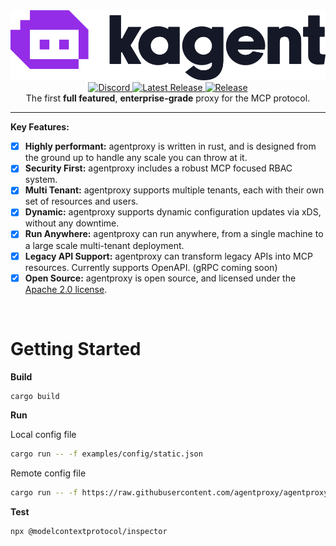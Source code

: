 <div align="center">
  <picture>
    <source media="(prefers-color-scheme: dark)" srcset="https://raw.githubusercontent.com/agentproxy/agentproxy/refs/heads/main/img/mcp-text-light.svg" alt="agentproxy" width="400">
    <source media="(prefers-color-scheme: light)" srcset="https://raw.githubusercontent.com/agentproxy/agentproxy/refs/heads/main/img/mcp-text-dark.svg" alt="agentproxy" width="400">
    <img alt="kagent" src="https://raw.githubusercontent.com/kagent-dev/kagent/main/img/icon-light.svg">
  </picture>
  <div>
     <a href="https://discord.gg/BdJpzaPjHv">
      <img src="https://img.shields.io/discord/1346225185166065826?style=flat&label=Join%20Discord&color=6D28D9" alt="Discord">
    </a>
    <a href="https://github.com/agentproxy-dev/agentproxy/releases">
      <img src="https://img.shields.io/github/v/release/agentproxy/agentproxy?style=flat&label=Latest%20Release&color=6D28D9" alt="Latest Release">
    </a>
    <a href="https://github.com/agentproxy-dev/agentproxy/actions/workflows/release.yml">
      <img src="https://github.com/agentproxy-dev/agentproxy/actions/workflows/release.yml/badge.svg" alt="Release">
    </a>
  </div>
  <div>
    The first <strong>full featured</strong>, <strong>enterprise-grade</strong> proxy for the MCP protocol.
  </div>
</div>

---


**Key Features:**

- [x] **Highly performant:** agentproxy is written in rust, and is designed from the ground up to handle any scale you can throw at it.
- [x] **Security First:** agentproxy includes a robust MCP focused RBAC system.
- [x] **Multi Tenant:** agentproxy supports multiple tenants, each with their own set of resources and users.
- [x] **Dynamic:** agentproxy supports dynamic configuration updates via xDS, without any downtime.
- [x] **Run Anywhere:** agentproxy can run anywhere, from a single machine to a large scale multi-tenant deployment.
- [x] **Legacy API Support:** agentproxy can transform legacy APIs into MCP resources. Currently supports OpenAPI. (gRPC coming soon)
- [x] **Open Source:** agentproxy is open source, and licensed under the [Apache 2.0 license](https://www.apache.org/licenses/LICENSE-2.0).
<br>


# Getting Started 
**Build**

```bash
cargo build
```

**Run**

Local config file
```bash
cargo run -- -f examples/config/static.json
```

Remote config file
```bash
cargo run -- -f https://raw.githubusercontent.com/agentproxy/agentproxy/main/examples/config/static.json
```

**Test**

```bash
npx @modelcontextprotocol/inspector
```
